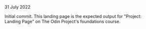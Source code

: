 31 July 2022

Initial commit. This landing page is the expected output for "Project: Landing Page" on The Odin Project's foundations course.
